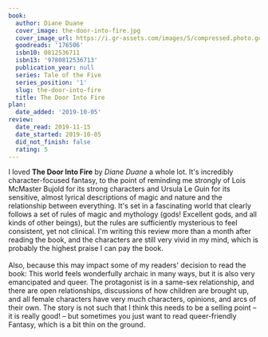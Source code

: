 ```yaml
---
book:
  author: Diane Duane
  cover_image: the-door-into-fire.jpg
  cover_image_url: https://i.gr-assets.com/images/S/compressed.photo.goodreads.com/books/1520785510l/176506._SY160_.jpg
  goodreads: '176506'
  isbn10: 0812536711
  isbn13: '9780812536713'
  publication_year: null
  series: Tale of the Five
  series_position: '1'
  slug: the-door-into-fire
  title: The Door Into Fire
plan:
  date_added: '2019-10-05'
review:
  date_read: 2019-11-15
  date_started: 2019-10-05
  did_not_finish: false
  rating: 5
---
```


I loved **The Door Into Fire** by *Diane Duane* a whole lot. It's incredibly character-focused fantasy, to the point of reminding me strongly of Lois McMaster Bujold for its strong characters and Ursula Le Guin for its sensitive, almost lyrical descriptions of magic and nature and the relationship between everything. It's set in a fascinating world that clearly follows a set of rules of magic and mythology (gods! Excellent gods, and all kinds of other beings), but the rules are sufficiently mysterious to feel consistent, yet not clinical. I'm writing this review more than a month after reading the book, and the characters are still very vivid in my mind, which is probably the highest praise I can pay the book.<br /><br />Also, because this may impact some of my readers' decision to read the book: This world feels wonderfully archaic in many ways, but it is also very emancipated and queer. The protagonist is in a same-sex relationship, and there are open relationships, discussions of how children are brought up, and all female characters have very much characters, opinions, and arcs of their own. The story is not such that I think this needs to be a selling point – it is really good! – but sometimes you just want to read queer-friendly Fantasy, which is a bit thin on the ground.
